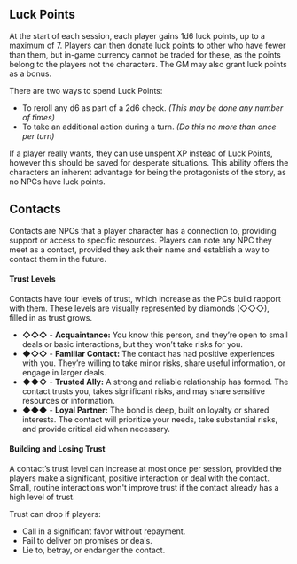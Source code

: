 ## Luck Points
At the start of each session, each player gains 1d6 luck points, up to a maximum of 7. Players can then donate luck points to other who have fewer than them, but in-game currency cannot be traded for these, as the points belong to the players not the characters. The GM may also grant luck points as a bonus.

There are two ways to spend Luck Points:
- To reroll any d6 as part of a 2d6 check. *(This may be done any number of times)*
- To take an additional action during a turn. *(Do this no more than once per turn)*

If a player really wants, they can use unspent XP instead of Luck Points, however this should be saved for desperate situations. This ability offers the characters an inherent advantage for being the protagonists of the story, as no NPCs have luck points.
## Contacts
Contacts are NPCs that a player character has a connection to, providing support or access to specific resources. Players can note any NPC they meet as a contact, provided they ask their name and establish a way to contact them in the future.
#### Trust Levels
Contacts have four levels of trust, which increase as the PCs build rapport with them. These levels are visually represented by diamonds (◇◇◇), filled in as trust grows.
- **◇◇◇** - **Acquaintance:** You know this person, and they’re open to small deals or basic interactions, but they won’t take risks for you.
- **◆◇◇** - **Familiar Contact:** The contact has had positive experiences with you. They’re willing to take minor risks, share useful information, or engage in larger deals.
- **◆◆◇** - **Trusted Ally:** A strong and reliable relationship has formed. The contact trusts you, takes significant risks, and may share sensitive resources or information.
- **◆◆◆** - **Loyal Partner:** The bond is deep, built on loyalty or shared interests. The contact will prioritize your needs, take substantial risks, and provide critical aid when necessary.
#### Building and Losing Trust
A contact’s trust level can increase at most once per session, provided the players make a significant, positive interaction or deal with the contact. Small, routine interactions won't improve trust if the contact already has a high level of trust.

Trust can drop if players:
- Call in a significant favor without repayment.
- Fail to deliver on promises or deals.
- Lie to, betray, or endanger the contact.